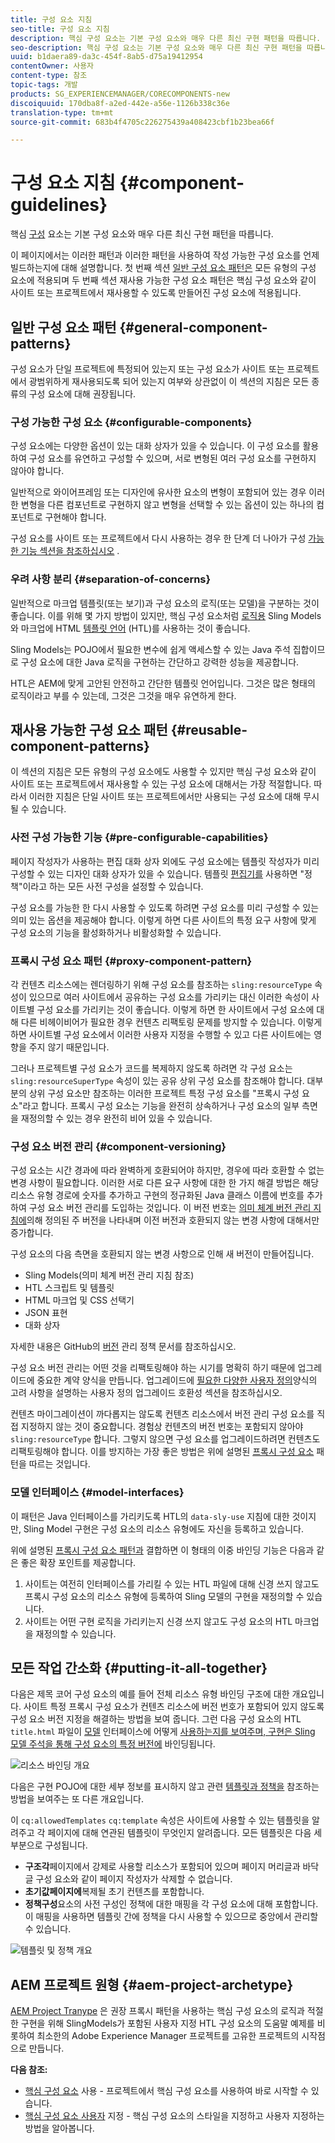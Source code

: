 ```yaml
---
title: 구성 요소 지침
seo-title: 구성 요소 지침
description: 핵심 구성 요소는 기본 구성 요소와 매우 다른 최신 구현 패턴을 따릅니다.
seo-description: 핵심 구성 요소는 기본 구성 요소와 매우 다른 최신 구현 패턴을 따릅니다.
uuid: b1daera89-da3c-454f-8ab5-d75a19412954
contentOwner: 사용자
content-type: 참조
topic-tags: 개발
products: SG_EXPERIENCEMANAGER/CORECOMPONENTS-new
discoiquuid: 170dba8f-a2ed-442e-a56e-1126b338c36e
translation-type: tm+mt
source-git-commit: 683b4f4705c226275439a408423cbf1b23bea66f

---
```



# 구성 요소 지침 {#component-guidelines}

핵심 [구성](developing.md) 요소는 기본 구성 요소와 매우 다른 최신 구현 패턴을 따릅니다.

이 페이지에서는 이러한 패턴과 이러한 패턴을 사용하여 작성 가능한 구성 요소를 언제 빌드하는지에 대해 설명합니다. 첫 번째 섹션 [일반 구성 요소 패턴은](guidelines.md) 모든 유형의 구성 요소에 적용되며 두 번째 섹션 재사용 가능한 구성 요소 패턴은 [](guidelines.md) 핵심 구성 요소와 같이 사이트 또는 프로젝트에서 재사용할 수 있도록 만들어진 구성 요소에 적용됩니다.

## 일반 구성 요소 패턴 {#general-component-patterns}

구성 요소가 단일 프로젝트에 특정되어 있는지 또는 구성 요소가 사이트 또는 프로젝트에서 광범위하게 재사용되도록 되어 있는지 여부와 상관없이 이 섹션의 지침은 모든 종류의 구성 요소에 대해 권장됩니다.

### 구성 가능한 구성 요소 {#configurable-components}

구성 요소에는 다양한 옵션이 있는 대화 상자가 있을 수 있습니다. 이 구성 요소를 활용하여 구성 요소를 유연하고 구성할 수 있으며, 서로 변형된 여러 구성 요소를 구현하지 않아야 합니다.

일반적으로 와이어프레임 또는 디자인에 유사한 요소의 변형이 포함되어 있는 경우 이러한 변형을 다른 컴포넌트로 구현하지 않고 변형을 선택할 수 있는 옵션이 있는 하나의 컴포넌트로 구현해야 합니다.

구성 요소를 사이트 또는 프로젝트에서 다시 사용하는 경우 한 단계 더 나아가 구성 [가능한 기능 섹션을 참조하십시오](#pre-configurable-capabilities) .

### 우려 사항 분리 {#separation-of-concerns}

일반적으로 마크업 템플릿(또는 보기)과 구성 요소의 로직(또는 모델)을 구분하는 것이 좋습니다. 이를 위해 몇 가지 방법이 있지만, 핵심 구성 요소처럼 [로직용](https://sling.apache.org/documentation/bundles/models.html) Sling Models와 마크업에 HTML [템플릿 언어](https://helpx.adobe.com/experience-manager/htl/using/overview.html) (HTL)를 사용하는 것이 좋습니다.

Sling Models는 POJO에서 필요한 변수에 쉽게 액세스할 수 있는 Java 주석 집합이므로 구성 요소에 대한 Java 로직을 구현하는 간단하고 강력한 성능을 제공합니다.

HTL은 AEM에 맞게 고안된 안전하고 간단한 템플릿 언어입니다. 그것은 많은 형태의 로직이라고 부를 수 있는데, 그것은 그것을 매우 유연하게 한다.

## 재사용 가능한 구성 요소 패턴 {#reusable-component-patterns}

이 섹션의 지침은 모든 유형의 구성 요소에도 사용할 수 있지만 핵심 구성 요소와 같이 사이트 또는 프로젝트에서 재사용할 수 있는 구성 요소에 대해서는 가장 적절합니다. 따라서 이러한 지침은 단일 사이트 또는 프로젝트에서만 사용되는 구성 요소에 대해 무시될 수 있습니다.

### 사전 구성 가능한 기능 {#pre-configurable-capabilities}

페이지 작성자가 사용하는 편집 대화 상자 외에도 구성 요소에는 템플릿 작성자가 미리 구성할 수 있는 디자인 대화 상자가 있을 수 있습니다. 템플릿 [편집기를](https://helpx.adobe.com/experience-manager/6-5/sites/authoring/using/templates.html) 사용하면 "정책"이라고 하는 모든 사전 구성을 설정할 수 있습니다.

구성 요소를 가능한 한 다시 사용할 수 있도록 하려면 구성 요소를 미리 구성할 수 있는 의미 있는 옵션을 제공해야 합니다. 이렇게 하면 다른 사이트의 특정 요구 사항에 맞게 구성 요소의 기능을 활성화하거나 비활성화할 수 있습니다.

<!-- 

Comment Type: annotation
Last Modified By: ims-author-CE1E2CE451D1F0680A490D45@AdobeID
Last Modified Date: 2017-04-17T17:49:04.584-0400

Unclear how I can add my own capability toggle (for example, if i extend a component and want to toggle that extended functionality ... )

 -->

### 프록시 구성 요소 패턴 {#proxy-component-pattern}

각 컨텐츠 리소스에는 렌더링하기 위해 구성 요소를 참조하는 `sling:resourceType` 속성이 있으므로 여러 사이트에서 공유하는 구성 요소를 가리키는 대신 이러한 속성이 사이트별 구성 요소를 가리키는 것이 좋습니다. 이렇게 하면 한 사이트에서 구성 요소에 대해 다른 비헤이비어가 필요한 경우 컨텐츠 리팩토링 문제를 방지할 수 있습니다. 이렇게 하면 사이트별 구성 요소에서 이러한 사용자 지정을 수행할 수 있고 다른 사이트에는 영향을 주지 않기 때문입니다.

그러나 프로젝트별 구성 요소가 코드를 복제하지 않도록 하려면 각 구성 요소는 `sling:resourceSuperType` 속성이 있는 공유 상위 구성 요소를 참조해야 합니다. 대부분의 상위 구성 요소만 참조하는 이러한 프로젝트 특정 구성 요소를 "프록시 구성 요소"라고 합니다. 프록시 구성 요소는 기능을 완전히 상속하거나 구성 요소의 일부 측면을 재정의할 수 있는 경우 완전히 비어 있을 수 있습니다.

### 구성 요소 버전 관리 {#component-versioning}

구성 요소는 시간 경과에 따라 완벽하게 호환되어야 하지만, 경우에 따라 호환할 수 없는 변경 사항이 필요합니다. 이러한 서로 다른 요구 사항에 대한 한 가지 해결 방법은 해당 리소스 유형 경로에 숫자를 추가하고 구현의 정규화된 Java 클래스 이름에 번호를 추가하여 구성 요소 버전 관리를 도입하는 것입니다. 이 버전 번호는 [의미 체계 버전 관리 지침에](https://semver.org/)의해 정의된 주 버전을 나타내며 이전 버전과 호환되지 않는 변경 사항에 대해서만 증가합니다.

구성 요소의 다음 측면을 호환되지 않는 변경 사항으로 인해 새 버전이 만들어집니다.

* Sling Models(의미 체계 버전 관리 지침 참조)
* HTL 스크립트 및 템플릿
* HTML 마크업 및 CSS 선택기
* JSON 표현
* 대화 상자

자세한 내용은 GitHub의 [버전](https://github.com/adobe/aem-core-wcm-components/wiki/Versioning-Policies) 관리 정책 문서를 참조하십시오.

구성 요소 버전 관리는 어떤 것을 리팩토링해야 하는 시기를 명확히 하기 때문에 업그레이드에 중요한 계약 양식을 만듭니다. 업그레이드에 [필요한 다양한 사용자 정의](customizing.md#upgrade-compatibility-of-customizations)양식의 고려 사항을 설명하는 사용자 정의 업그레이드 호환성 섹션을 참조하십시오.

컨텐츠 마이그레이션이 까다롭지는 않도록 컨텐츠 리소스에서 버전 관리 구성 요소를 직접 지정하지 않는 것이 중요합니다. 경험상 컨텐츠의 버전 번호는 포함되지 않아야 `sling:resourceType` 합니다. 그렇지 않으면 구성 요소를 업그레이드하려면 컨텐츠도 리팩토링해야 합니다. 이를 방지하는 가장 좋은 방법은 위에 설명된 [프록시 구성 요소](#proxy-component-pattern) 패턴을 따르는 것입니다.

### 모델 인터페이스 {#model-interfaces}

이 패턴은 Java 인터페이스를 가리키도록 HTL의 `data-sly-use` 지침에 대한 것이지만, Sling Model 구현은 구성 요소의 리소스 유형에도 자신을 등록하고 있습니다.

위에 설명된 [프록시 구성 요소 패턴과](#proxy-component-pattern) 결합하면 이 형태의 이중 바인딩 기능은 다음과 같은 좋은 확장 포인트를 제공합니다.

1. 사이트는 여전히 인터페이스를 가리킬 수 있는 HTL 파일에 대해 신경 쓰지 않고도 프록시 구성 요소의 리소스 유형에 등록하여 Sling 모델의 구현을 재정의할 수 있습니다.
1. 사이트는 어떤 구현 로직을 가리키는지 신경 쓰지 않고도 구성 요소의 HTL 마크업을 재정의할 수 있습니다.

## 모든 작업 간소화 {#putting-it-all-together}

다음은 제목 코어 구성 요소의 예를 들어 전체 리소스 유형 바인딩 구조에 대한 개요입니다. 사이트 특정 프록시 구성 요소가 컨텐츠 리소스에 버전 번호가 포함되어 있지 않도록 구성 요소 버전 지정을 해결하는 방법을 보여 줍니다. 그런 다음 구성 요소의 HTL `title.html` 파일이 [모델](https://helpx.adobe.com/experience-manager/htl/using/overview.html) 인터페이스에 어떻게 [사용하는지를 보여주며, 구현은 Sling 모델 주석을 통해 구성 요소의 특정 버전에](https://sling.apache.org/documentation/bundles/models.html) 바인딩됩니다.

![리소스 바인딩 개요](assets/chlimage_1-32.png)

다음은 구현 POJO에 대한 세부 정보를 표시하지 않고 관련 [템플릿과 정책을](https://helpx.adobe.com/experience-manager/6-5/sites/developing/using/page-templates-editable.html) 참조하는 방법을 보여주는 또 다른 개요입니다.

이 `cq:allowedTemplates` `cq:template` 속성은 사이트에 사용할 수 있는 템플릿을 알려주고 각 페이지에 대해 연관된 템플릿이 무엇인지 알려줍니다. 모든 템플릿은 다음 세 부분으로 구성됩니다.

* **구조각**&#x200B;페이지에서 강제로 사용할 리소스가 포함되어 있으며 페이지 머리글과 바닥글 구성 요소와 같이 페이지 작성자가 삭제할 수 없습니다.
* **초기값페이지에**&#x200B;복제될 초기 컨텐츠를 포함합니다.
* **정책구성**&#x200B;요소의 사전 구성인 정책에 대한 매핑을 각 구성 요소에 대해 포함합니다. 이 매핑을 사용하면 템플릿 간에 정책을 다시 사용할 수 있으므로 중앙에서 관리할 수 있습니다.

![템플릿 및 정책 개요](assets/screen_shot_2018-12-07at093102.png)

## AEM 프로젝트 원형 {#aem-project-archetype}

[AEM Project Tranype](overview.md) 은 권장 프록시 패턴을 사용하는 핵심 구성 요소의 로직과 적절한 구현을 위해 SlingModels가 포함된 사용자 지정 HTL 구성 요소의 도움말 예제를 비롯하여 최소한의 Adobe Experience Manager 프로젝트를 고유한 프로젝트의 시작점으로 만듭니다.

**다음 참조:**

* [핵심 구성 요소](using.md) 사용 - 프로젝트에서 핵심 구성 요소를 사용하여 바로 시작할 수 있습니다.
* [핵심 구성 요소 사용자](customizing.md) 지정 - 핵심 구성 요소의 스타일을 지정하고 사용자 지정하는 방법을 알아봅니다.
